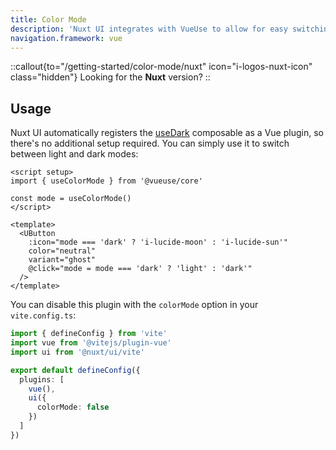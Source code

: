 ```yaml
---
title: Color Mode
description: 'Nuxt UI integrates with VueUse to allow for easy switching between light and dark themes.'
navigation.framework: vue
---
```


::callout{to="/getting-started/color-mode/nuxt" icon="i-logos-nuxt-icon" class="hidden"}
Looking for the **Nuxt** version?
::

## Usage

Nuxt UI automatically registers the [useDark](https://vueuse.org/core/useDark) composable as a Vue plugin, so there's no additional setup required. You can simply use it to switch between light and dark modes:

```vue [ColorModeButton.vue]
<script setup>
import { useColorMode } from '@vueuse/core'

const mode = useColorMode()
</script>

<template>
  <UButton
    :icon="mode === 'dark' ? 'i-lucide-moon' : 'i-lucide-sun'"
    color="neutral"
    variant="ghost"
    @click="mode = mode === 'dark' ? 'light' : 'dark'"
  />
</template>
```

You can disable this plugin with the `colorMode` option in your `vite.config.ts`:

```ts [vite.config.ts]
import { defineConfig } from 'vite'
import vue from '@vitejs/plugin-vue'
import ui from '@nuxt/ui/vite'

export default defineConfig({
  plugins: [
    vue(),
    ui({
      colorMode: false
    })
  ]
})
```
